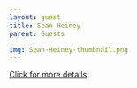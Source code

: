 ```yaml
---
layout: guest
title: Sean Heiney
parent: Guests

img: Sean-Heiney-thumbnail.png
---
```




<div class="badge-base LI-profile-badge" data-locale="en_US" data-size="medium" data-theme="light" data-type="VERTICAL" data-vanity="heiney" data-version="v1"><a class="badge-base__link LI-simple-link" href="https://www.linkedin.com/in/heiney?trk=profile-badge">Click for more details</a></div>




